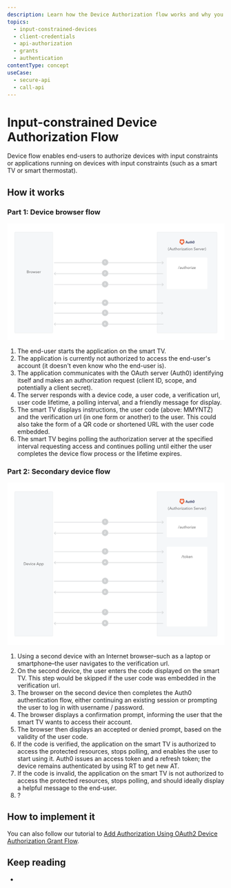 ```yaml
---
description: Learn how the Device Authorization flow works and why you should use it for input-constrained device apps.
topics:
  - input-constrained-devices
  - client-credentials
  - api-authorization
  - grants
  - authentication
contentType: concept
useCase:
  - secure-api
  - call-api
---
```

# Input-constrained Device Authorization Flow

Device flow enables end-users to authorize devices with input constraints or applications running on devices with input constraints (such as a smart TV or smart thermostat).

## How it works

### Part 1: Device browser flow

![Input-constrained Device Browser Authorization Sequence](/media/articles/flows/concepts/device-browser-flow.png)

1. The end-user starts the application on the smart TV.
2. The application is currently not authorized to access the end-user's account (it doesn't even know who the end-user is).
3. The application communicates with the OAuth server (Auth0) identifying itself and makes an authorization request (client ID, scope, and potentially a client secret).
4. The server responds with a device code, a user code, a verification url, user code lifetime, a polling interval, and a friendly message for display.
5. The smart TV displays instructions, the user code (above: MMYNTZ) and the verification url (in one form or another) to the user. This could also take the form of a QR code or shortened URL with the user code embedded.
6. The smart TV begins polling the authorization server at the specified interval requesting access and continues polling until either the user completes the device flow process or the lifetime expires.

### Part 2: Secondary device flow

![Input-constrained Device Authorization Sequence](/media/articles/flows/concepts/device.png)

1. Using a second device with an Internet browser–such as a laptop or smartphone–the user navigates to the verification url.
2. On the second device, the user enters the code displayed on the smart TV. This step would be skipped if the user code was embedded in the verification url.
3. The browser on the second device then completes the Auth0 authentication flow, either continuing an existing session or prompting the user to log in with username / password.
4. The browser displays a confirmation prompt, informing the user that the smart TV wants to access their account.
5. The browser then displays an accepted or denied prompt, based on the validity of the user code.
6. If the code is verified, the application on the smart TV is authorized to access the protected resources, stops polling, and enables the user to start using it. Auth0 issues an access token and a refresh token; the device remains authenticated by using RT to get new AT.
7. If the code is invalid, the application on the smart TV is not authorized to access the protected resources, stops polling, and should ideally display a helpful message to the end-user.
8. ?

## How to implement it

You can also follow our tutorial to [Add Authorization Using OAuth2 Device Authorization Grant Flow](/flows/guides/device-flow/add-auth-using-device-app-grant-flow).

## Keep reading

* 